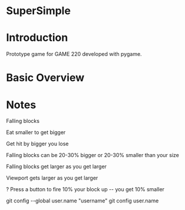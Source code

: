 # SuperSimple
# Introduction
Prototype game for GAME 220 developed with pygame.

# Basic Overview

# Notes
Falling blocks

Eat smaller to get bigger

Get hit by bigger you lose

Falling blocks can be 20-30% bigger or 20-30% smaller than your size

Falling blocks get larger as you get larger

Viewport gets larger as you get larger

? Press a button to fire 10% your block up -- you get 10% smaller

git config --global user.name "username"
git config user.name